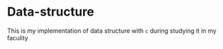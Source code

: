 # Data-structure

This is my implementation of data structure with `c` during studying it in my faculity
